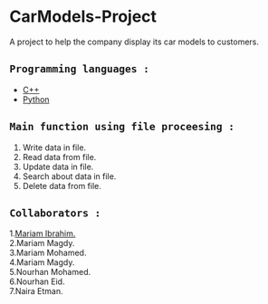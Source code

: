 # CarModels-Project
A project to help the company display its car models to customers.
<br>
## ```Programming languages :```
* [C++](https://github.com/Mariamibrahim88/CarModels-Project/blob/main/project.cpp)
* [Python](https://github.com/Mariamibrahim88/CarModels-Project/blob/main/Project.py)

## ```Main function using file proceesing :``` <br>
1. Write data in file.
2. Read data from file.
3. Update data in file.
4. Search about data in file.
5. Delete data from file.



   
        
 ## ```Collaborators :``` <br>
 
1.[Mariam Ibrahim.](https://github.com/Mariamibrahim88)<br> 
2.Mariam Magdy.<br>
3.Mariam Mohamed.<br>
4.Mariam Magdy.<br>
5.Nourhan Mohamed.<br>
6.Nourhan Eid.<br>
7.Naira Etman.
     
   
        


